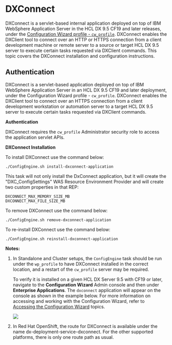 # DXConnect

DXConnect is a servlet-based internal application deployed on top of IBM WebSphere Application Server in the HCL DX 9.5 CF19 and later releases, under the [Configuration Wizard profile - `cw_profile`](../config/cw_overview.html). DXConnect enables the DXClient tool to connect over an HTTP or HTTPS connection from a client development machine or remote server to a source or target HCL DX 9.5 server to execute certain tasks requested via DXClient commands. This topic covers the DXConnect installation and configuration instructions.

## Authentication

DXConnect is a servlet-based application deployed on top of IBM WebSphere Application Server in an HCL DX 9.5 CF19 and later deployment, under the Configuration Wizard profile - `cw_profile`. DXConnect enables the DXClient tool to connect over an HTTPS connection from a client development workstation or automation server to a target HCL DX 9.5 server to execute certain tasks requested via DXClient commands.

**Authentication**

DXConnect requires the `cw_profile` Administrator security role to access the application servlet APIs.

**DXConnect Installation**

To install DXConnect use the command below:

```
./ConfigEngine.sh install-dxconnect-application

```

This task will not only install the DxConnect application, but it will create the "DXC\_ConfigSettings" WAS Resource Environment Provider and will create two custom properties in that REP:

```
DXCONNECT_MAX_MEMORY_SIZE_MB
DXCONNECT_MAX_FILE_SIZE_MB

```

To remove DXConnect use the command below:

```
./ConfigEngine.sh remove-dxconnect-application

```

To re-install DXConnect use the command below:

```
./ConfigEngine.sh reinstall-dxconnect-application

```

**Notes:**

1.  In Standalone and Cluster setups, the `ConfigEngine` task should be run under the `wp_profile` to have DXConnect installed in the correct location, and a restart of the `cw_profile` server may be required.

    To verify it is installed on a given HCL DX Server 9.5 with CF19 or later, navigate to the **Configuration Wizard** Admin console and then under **Enterprise Applications**. The `dxconnect` application will appear on the console as shown in the example below. For more information on accessing and working with the Configuration Wizard, refer to [Accessing the Configuration Wizard](../config/cw_run.html) topics.

    ![](../assets/HCL_DXConnect_installation.png)

2.  In Red Hat OpenShift, the route for DXConnect is available under the name dx-deployment-service-dxconnect. For the other supported platforms, there is only one route path as usual.

